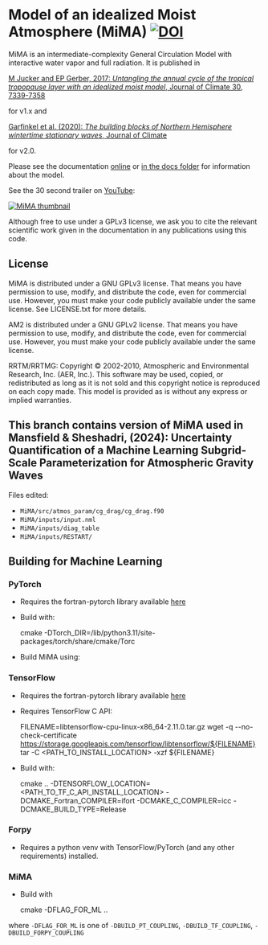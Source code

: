 # Model of an idealized Moist Atmosphere (MiMA) [![DOI](https://zenodo.org/badge/DOI/10.5281/zenodo.597136.svg)](https://doi.org/10.5281/zenodo.597136)
MiMA is an intermediate-complexity General Circulation Model with interactive water vapor and full radiation. It is published in

[M Jucker and EP Gerber, 2017: *Untangling the annual cycle of the tropical tropopause layer with an idealized moist model*, Journal of Climate 30, 7339-7358](http://dx.doi.org/10.1175/JCLI-D-17-0127.1)

for v1.x and 

[Garfinkel et al. (2020): *The building blocks of Northern Hemisphere wintertime stationary waves*, Journal of Climate](http://journals.ametsoc.org/doi/10.1175/JCLI-D-19-0181.1)

for v2.0.

Please see the documentation [online](http://mjucker.github.io/MiMA/) or [in the docs folder](docs/) for information about the model.

See the 30 second trailer on [YouTube](https://www.youtube.com/watch?v=8UfaFnGtCrk "Model of an idealized Moist Atmosphere (MiMA)"): 

[![MiMA thumbnail](https://img.youtube.com/vi/8UfaFnGtCrk/0.jpg)](https://www.youtube.com/watch?v=8UfaFnGtCrk "Model of an idealized Moist Atmosphere (MiMA)")

Although free to use under a GPLv3 license, we ask you to cite the relevant scientific work given in the documentation in any publications using this code.

## License

MiMA is distributed under a GNU GPLv3 license. That means you have permission to use, modify, and distribute the code, even for commercial use. However, you must make your code publicly available under the same license. See LICENSE.txt for more details.

AM2 is distributed under a GNU GPLv2 license. That means you have permission to use, modify, and distribute the code, even for commercial use. However, you must make your code publicly available under the same license.

RRTM/RRTMG: Copyright © 2002-2010, Atmospheric and Environmental Research, Inc. (AER, Inc.). This software
may be used, copied, or redistributed as long as it is not sold and this copyright notice is reproduced
on each copy made. This model is provided as is without any express or implied warranties.

## This branch contains version of MiMA used in Mansfield & Sheshadri, (2024): Uncertainty Quantification of a Machine Learning Subgrid-Scale Parameterization for Atmospheric Gravity Waves
Files edited:
* `MiMA/src/atmos_param/cg_drag/cg_drag.f90`
* `MiMA/inputs/input.nml`
* `MiMA/inputs/diag_table`
* `MiMA/inputs/RESTART/`  


## Building for Machine Learning

### PyTorch
* Requires the fortran-pytorch library available [here](https://github.com/Cambridge-ICCS/fortran-pytorch-lib)
* Build with: 

    cmake -DTorch_DIR=<Path-to-venv>/lib/python3.11/site-packages/torch/share/cmake/Torc

* Build MiMA using:

### TensorFlow
* Requires the fortran-pytorch library available [here](https://github.com/Cambridge-ICCS/fortran-tf-lib)
* Requires TensorFlow C API:

    FILENAME=libtensorflow-cpu-linux-x86_64-2.11.0.tar.gz
    wget -q --no-check-certificate https://storage.googleapis.com/tensorflow/libtensorflow/${FILENAME}
    tar -C <PATH_TO_INSTALL_LOCATION> -xzf ${FILENAME}

* Build with:

    cmake .. -DTENSORFLOW_LOCATION=<PATH_TO_TF_C_API_INSTALL_LOCATION> -DCMAKE_Fortran_COMPILER=ifort -DCMAKE_C_COMPILER=icc -DCMAKE_BUILD_TYPE=Release

### Forpy
* Requires a python venv with TensorFlow/PyTorch (and any other requirements) installed.

### MiMA
* Build with 

    cmake -DFLAG_FOR_ML ..

where `-DFLAG_FOR_ML` is one of `-DBUILD_PT_COUPLING`, `-DBUILD_TF_COUPLING`, `-DBUILD_FORPY_COUPLING`
